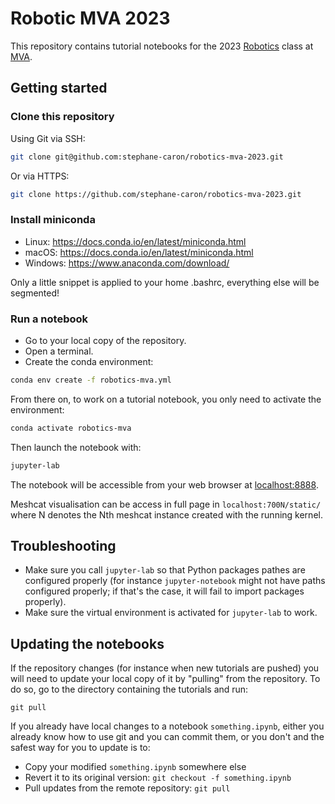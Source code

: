 # Robotic MVA 2023

This repository contains tutorial notebooks for the 2023 [Robotics](https://scaron.info/robotics-mva/) class at [MVA](https://www.master-mva.com/cours/robotics/).

## Getting started

### Clone this repository

Using Git via SSH:

```bash
git clone git@github.com:stephane-caron/robotics-mva-2023.git
```

Or via HTTPS:

```bash
git clone https://github.com/stephane-caron/robotics-mva-2023.git
```

### Install miniconda

- Linux: https://docs.conda.io/en/latest/miniconda.html
- macOS: https://docs.conda.io/en/latest/miniconda.html
- Windows: https://www.anaconda.com/download/

Only a little snippet is applied to your home .bashrc, everything else will be segmented!

### Run a notebook

- Go to your local copy of the repository.
- Open a terminal.
- Create the conda environment:

```bash
conda env create -f robotics-mva.yml
```

From there on, to work on a tutorial notebook, you only need to activate the environment:

```bash
conda activate robotics-mva
```

Then launch the notebook with:

```bash
jupyter-lab
```

The notebook will be accessible from your web browser at [localhost:8888](http://localhost:8888).

Meshcat visualisation can be access in full page in `localhost:700N/static/` where N denotes the Nth meshcat instance created with the running kernel.

## Troubleshooting

- Make sure you call ``jupyter-lab`` so that Python packages pathes are configured properly (for instance ``jupyter-notebook`` might not have paths configured properly; if that's the case, it will fail to import packages properly).
- Make sure the virtual environment is activated for ``jupyter-lab`` to work.

## Updating the notebooks

If the repository changes (for instance when new tutorials are pushed) you will need to update your local copy of it by "pulling" from the repository. To do so, go to the directory containing the tutorials and run:

```
git pull
```

If you already have local changes to a notebook `something.ipynb`, either you already know how to use git and you can commit them, or you don't and the safest way for you to update is to:

- Copy your modified `something.ipynb` somewhere else
- Revert it to its original version: ``git checkout -f something.ipynb``
- Pull updates from the remote repository: ``git pull``
